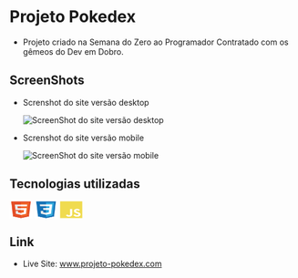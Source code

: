# Projeto Pokedex

- Projeto criado na Semana do Zero ao Programador Contratado com os gêmeos do Dev em Dobro.

## ScreenShots

- Screnshot do site versão desktop

    <img src="./src/design/projeto-pokedex.png" alt="ScreenShot do site versão desktop">

- Screnshot do site versão mobile

    <img src="./src/design/projeto-pokedex.png" alt="ScreenShot do site versão mobile">

## Tecnologias utilizadas

<img align="center" alt="HTML" height="30" width="40" src="https://raw.githubusercontent.com/devicons/devicon/master/icons/html5/html5-original.svg"> <img align="center" alt="CSS" height="30" width="40" src="https://raw.githubusercontent.com/devicons/devicon/master/icons/css3/css3-original.svg"> <img align="center" alt="Js" height="30" width="40" src="https://raw.githubusercontent.com/devicons/devicon/master/icons/javascript/javascript-plain.svg">

## Link

- Live Site: <a href="https://teoniuvilarinho.github.io/projeto-pokedex" target="_blank">www.projeto-pokedex.com</a>
